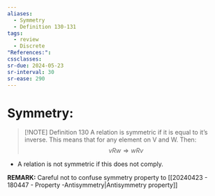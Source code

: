 ```yaml
---
aliases:
  - Symmetry
  - Definition 130-131
tags:
  - review
  - Discrete
"References:": 
cssclasses:
sr-due: 2024-05-23
sr-interval: 30
sr-ease: 290
---
```

# Symmetry: 

> [!NOTE] Definition 130
> A relation is symmetric if it is equal to it’s inverse. This means that for any element on V and W. Then: 
> $$
> vRw \Rightarrow wRv
> $$
+ A relation is not symmetric if this does not comply. 


**REMARK:** Careful not to confuse symmetry property to [[20240423 - 180447 - Property -Antisymmetry|Antisymmetry property]]